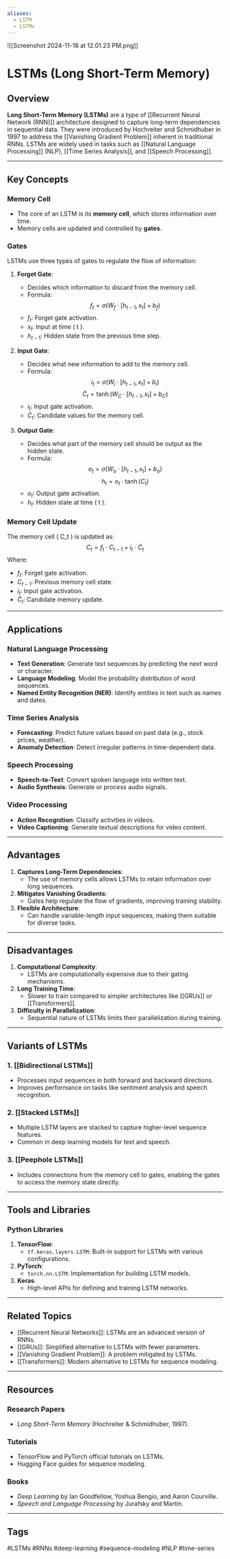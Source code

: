 ```yaml
---
aliases:
  - LSTM
  - LSTMs
---
```

![[Screenshot 2024-11-18 at 12.01.23 PM.png]]

# LSTMs (Long Short-Term Memory)

## Overview
**Long Short-Term Memory (LSTMs)** are a type of [[Recurrent Neural Network (RNN)]] architecture designed to capture long-term dependencies in sequential data. They were introduced by Hochreiter and Schmidhuber in 1997 to address the [[Vanishing Gradient Problem]] inherent in traditional RNNs. LSTMs are widely used in tasks such as [[Natural Language Processing]] (NLP), [[Time Series Analysis]], and [[Speech Processing]].

---

## Key Concepts

### Memory Cell
- The core of an LSTM is its **memory cell**, which stores information over time.
- Memory cells are updated and controlled by **gates**.

### Gates
LSTMs use three types of gates to regulate the flow of information:
1. **Forget Gate**:
   - Decides which information to discard from the memory cell.
   - Formula:
     $$
     f_t = \sigma(W_f \cdot [h_{t-1}, x_t] + b_f)
     $$
   - $f_t$: Forget gate activation.
   - $x_t$: Input at time \( t \).
   - $h_{t-1}$: Hidden state from the previous time step.

2. **Input Gate**:
   - Decides what new information to add to the memory cell.
   - Formula:
     $$
     i_t = \sigma(W_i \cdot [h_{t-1}, x_t] + b_i)
     $$
     $$
     \tilde{C}_t = \tanh(W_C \cdot [h_{t-1}, x_t] + b_C)
     $$
   - $i_t$: Input gate activation.
   - $\tilde{C}_t$: Candidate values for the memory cell.

3. **Output Gate**:
   - Decides what part of the memory cell should be output as the hidden state.
   - Formula:
	    $$
     o_t = \sigma(W_o \cdot [h_{t-1}, x_t] + b_o)
     $$
     $$
     h_t = o_t \cdot \tanh(C_t)
     $$
   - $o_t$: Output gate activation.
   - $h_t$: Hidden state at time \( t \).

### Memory Cell Update
The memory cell \( C_t \) is updated as:
$$
C_t = f_t \cdot C_{t-1} + i_t \cdot \tilde{C}_t
$$
Where:
- $f_t$: Forget gate activation.
- $C_{t-1}$: Previous memory cell state.
- $i_t$: Input gate activation.
- $\tilde{C}_t$: Candidate memory update.

---

## Applications

### Natural Language Processing
- **Text Generation**: Generate text sequences by predicting the next word or character.
- **Language Modeling**: Model the probability distribution of word sequences.
- **Named Entity Recognition (NER)**: Identify entities in text such as names and dates.

### Time Series Analysis
- **Forecasting**: Predict future values based on past data (e.g., stock prices, weather).
- **Anomaly Detection**: Detect irregular patterns in time-dependent data.

### Speech Processing
- **Speech-to-Text**: Convert spoken language into written text.
- **Audio Synthesis**: Generate or process audio signals.

### Video Processing
- **Action Recognition**: Classify activities in videos.
- **Video Captioning**: Generate textual descriptions for video content.

---

## Advantages

1. **Captures Long-Term Dependencies**:
   - The use of memory cells allows LSTMs to retain information over long sequences.
2. **Mitigates Vanishing Gradients**:
   - Gates help regulate the flow of gradients, improving training stability.
3. **Flexible Architecture**:
   - Can handle variable-length input sequences, making them suitable for diverse tasks.

---

## Disadvantages

1. **Computational Complexity**:
   - LSTMs are computationally expensive due to their gating mechanisms.
2. **Long Training Time**:
   - Slower to train compared to simpler architectures like [[GRUs]] or [[Transformers]].
3. **Difficulty in Parallelization**:
   - Sequential nature of LSTMs limits their parallelization during training.

---

## Variants of LSTMs

### 1. [[Bidirectional LSTMs]]
- Processes input sequences in both forward and backward directions.
- Improves performance on tasks like sentiment analysis and speech recognition.

### 2. [[Stacked LSTMs]]
- Multiple LSTM layers are stacked to capture higher-level sequence features.
- Common in deep learning models for text and speech.

### 3. [[Peephole LSTMs]]
- Includes connections from the memory cell to gates, enabling the gates to access the memory state directly.

---

## Tools and Libraries

### Python Libraries
1. **TensorFlow**:
   - `tf.keras.layers.LSTM`: Built-in support for LSTMs with various configurations.
2. **PyTorch**:
   - `torch.nn.LSTM`: Implementation for building LSTM models.
3. **Keras**:
   - High-level APIs for defining and training LSTM networks.

---

## Related Topics
- [[Recurrent Neural Networks]]: LSTMs are an advanced version of RNNs.
- [[GRUs]]: Simplified alternative to LSTMs with fewer parameters.
- [[Vanishing Gradient Problem]]: A problem mitigated by LSTMs.
- [[Transformers]]: Modern alternative to LSTMs for sequence modeling.

---

## Resources

### Research Papers
- *Long Short-Term Memory* (Hochreiter & Schmidhuber, 1997).

### Tutorials
- TensorFlow and PyTorch official tutorials on LSTMs.
- Hugging Face guides for sequence modeling.

### Books
- *Deep Learning* by Ian Goodfellow, Yoshua Bengio, and Aaron Courville.
- *Speech and Language Processing* by Jurafsky and Martin.

---

## Tags
#LSTMs #RNNs #deep-learning #sequence-modeling #NLP #time-series